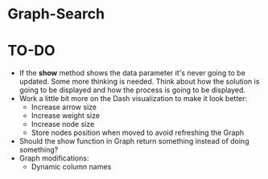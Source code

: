 # Graph-Search

# TO-DO
- If the **show** method shows the data parameter it's never going to be updated. Some more thinking is needed. Think about how the solution is going to be displayed and how the process is going to be displayed.
- Work a little bit more on the Dash visualization to make it look better:
  - Increase arrow size
  - Increase weight size
  - Increase node size
  - Store nodes position when moved to avoid refreshing the Graph
- Should the show function in Graph return something instead of doing something?
- Graph modifications:
  - Dynamic column names